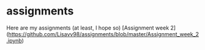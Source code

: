 # assignments
Here are my assignments (at least, I hope so)
[Assignment week 2] (https://github.com/Lisavv98/assignments/blob/master/Assignment_week_2.ipynb)
